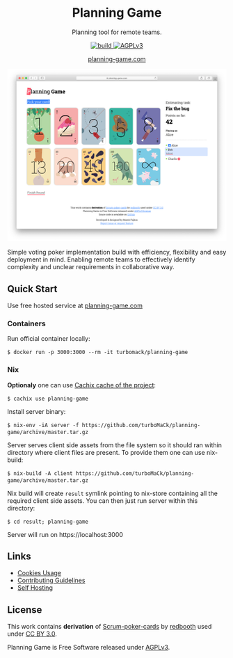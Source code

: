 <div align="center">
    <h1>Planning Game</h1>
    <p>Planning tool for remote teams.</p>
    <!-- Badges -->
    <a href="https://travis-ci.org/turboMaCk/planning-game">
        <img src="https://travis-ci.org/turboMaCk/planning-game.svg?branch=master" alt="build">
    </a>
    <a href="https://www.gnu.org/licenses/agpl-3.0.en.html">
        <img src="https://img.shields.io/badge/license-AGPLv3-brightgreen.svg" alt="AGPLv3">
    <a>
    <p><a href="http://planning-game.com">planning-game.com</a></p>
</div>

![screenshot](docs/screenshot.png)

Simple voting poker implementation build with efficiency,
flexibility and easy deployment in mind.
Enabling remote teams to effectively identify complexity
and unclear requirements in collaborative way.

## Quick Start

Use free hosted service at [planning-game.com](http://planning-game.com)

### Containers

Run official container locally:

```shell
$ docker run -p 3000:3000 --rm -it turbomack/planning-game
```

### Nix

**Optionaly** one can use [Cachix cache of the project](https://app.cachix.org/cache/planning-game):

```shell
$ cachix use planning-game
```

Install server binary:

```
$ nix-env -iA server -f https://github.com/turboMaCk/planning-game/archive/master.tar.gz
```

Server serves client side assets from the file system so it should ran within directory
where client files are present. To provide them one can use nix-build:

```
$ nix-build -A client https://github.com/turboMaCk/planning-game/archive/master.tar.gz
```

Nix build will create `result` symlink pointing to nix-store containing all the required client side assets.
You can then just run server within this directory:

```
$ cd result; planning-game
```

Server will run on https://localhost:3000

## Links

- [Cookies Usage](docs/COOKIES.md)
- [Contributing Guidelines](CONTRIBUTING.md)
- [Self Hosting](docs/HOSTING.md)

## License

This work contains **derivation** of [Scrum-poker-cards](https://github.com/redbooth/Scrum-poker-cards)
by [redbooth](https://redbooth.com/) used under [CC BY 3.0](https://creativecommons.org/licenses/by/3.0/).

Planning Game is Free Software released under [AGPLv3](https://www.gnu.org/licenses/agpl-3.0.en.html).
